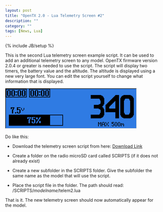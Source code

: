 ```yaml
---
layout: post
title: "OpenTX 2.0 - Lua Telemetry Screen #2"
description: ""
category: ""
tags: [News, Lua]
---
```

{% include JB/setup %}

This is the second Lua telemetry screen example script. It can be used to add an additional telemetry screen to any model.
OpenTX firmware version 2.0.4 or greater is needed to use the script.
The script will display two timers, the battery value and the altitude. The altitude is displayed using a new very large font.
You can edit the script yourself to change what information that is displayed.
  
![](/assets/images/telem2.png)

Do like this:

* Download the telemetry screen script from here: [Download Link](http://downloads.open-tx.org/2.0/lua/telem2.zip) 

* Create a folder on the radio microSD card called SCRIPTS (if it does not already exist)

* Create a new subfolder in the SCRIPTS folder. Give the subfolder the same name as the model that will use the script.

* Place the script file in the folder. The path should read: /SCRIPTS/*modelname*/telem2.lua

That is it. The new telemetry screen should now automatically appear for the model.


